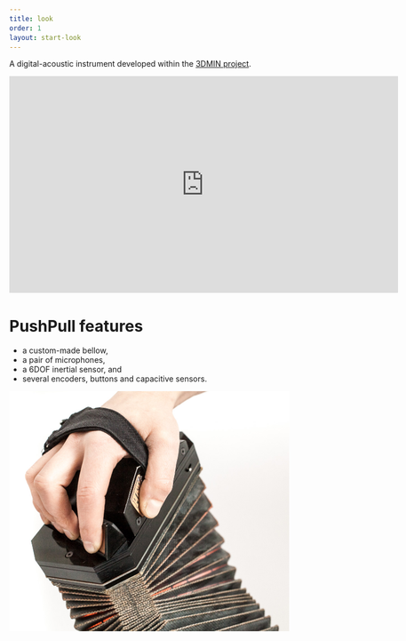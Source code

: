```yaml
---
title: look
order: 1
layout: start-look
---
```


A digital-acoustic instrument developed within the [3DMIN project](http://3dmin.org). 

<iframe src="https://player.vimeo.com/video/110656141?title=0&byline=0&portrait=0" width="700px" height="390px" frameborder="0" webkitallowfullscreen mozallowfullscreen allowfullscreen></iframe>

# PushPull features 

+ a custom-made bellow, 
+ a pair of microphones, 
+ a 6DOF inertial sensor, and 
+ several encoders, buttons and capacitive sensors. 

<!-- ![PushPull detail](/images/landingpage/IMG_6469.jpg) -->
![PushPull detail](/images/landingpage/IMG_6471.jpg)